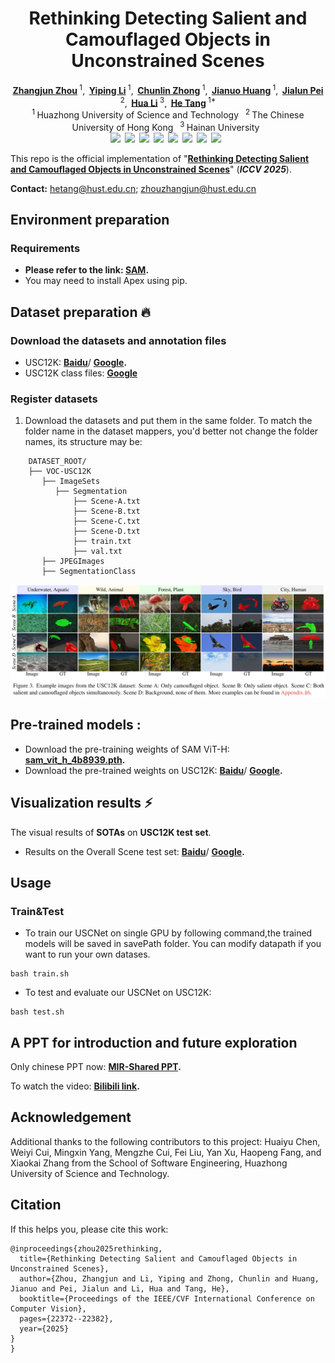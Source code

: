 <h1 align="center">Rethinking Detecting Salient and Camouflaged Objects in Unconstrained Scenes</h1>

<div align='center'>
    <a href='https://scholar.google.com/citations?hl=zh-CN&user=lvx5k9cAAAAJ' target='_blank'><strong>Zhangjun Zhou</strong></a><sup> 1</sup>,&thinsp;
    <a href='https://scholar.google.com/citations?user=QUHsxCoAAAAJ&hl=en' target='_blank'><strong>Yiping Li</strong></a><sup> 1</sup>,&thinsp;
    <a href='https://scholar.google.com/citations?user=ai328a4AAAAJ&hl=en' target='_blank'><strong>Chunlin Zhong</strong></a><sup> 1</sup>,&thinsp;
    <a href='https://scholar.google.com/citations?user=fHAAbDUAAAAJ&hl=zh-CN' target='_blank'><strong>Jianuo Huang</strong></a><sup> 1</sup>,&thinsp;
    <a href='https://scholar.google.com/citations?user=1lPivLsAAAAJ&hl=en' target='_blank'><strong>Jialun Pei</strong></a><sup> 2</sup>,&thinsp;
    <a href='https://scholar.google.com.sg/citations?hl=zh-CN&user=0O2iY34AAAAJ&view_op=list_works&sortby=pubdate' target='_blank'><strong>Hua Li</strong></a><sup> 3</sup>,&thinsp;
    <a href='https://scholar.google.com/citations?hl=en&user=70XLFUsAAAAJ' target='_blank'><strong>He Tang</strong></a><sup> 1*</sup>
</div>


<div align='center'>
    <sup>1 </sup>Huazhong University of Science and Technology&ensp;  <sup>2 </sup>The Chinese University of Hong Kong&ensp;  <sup>3 </sup>Hainan University&ensp; 
</div>

<div align="center" style="display: flex; justify-content: center; flex-wrap: wrap;">
  <a href='https://openaccess.thecvf.com/content/ICCV2025/papers/Zhou_Rethinking_Detecting_Salient_and_Camouflaged_Objects_in_Unconstrained_Scenes_ICCV_2025_paper.pdf'><img src='https://img.shields.io/badge/Journal-Paper-red'></a>&ensp; 
  <a href='https://arxiv.org/pdf/2412.10943'><img src='https://img.shields.io/badge/arXiv-Paper-red'></a>&ensp; 
  <a href='https://github.com/ssecv/USCNet/blob/main/asset/Rethinking_Chinese_Version.pdf'><img src='https://img.shields.io/badge/中文版-Paper-red'></a>&ensp;  
  <a href=''><img src='https://img.shields.io/badge/Page-Project-red'></a>&ensp; 
  <a href=''><img src='https://img.shields.io/badge/GDrive-Stuff-green'></a>&ensp; 
  <a href='LICENSE'><img src='https://img.shields.io/badge/License-MIT-yellow'></a>&ensp; 
  <a href=''><img src='https://img.shields.io/badge/%F0%9F%A4%97%20HF-Space-blue'></a>&ensp; 
  <a href='t'><img src='https://img.shields.io/badge/%F0%9F%A4%97%20HF-Model-blue'></a>&ensp; 
</div>

<!-- 
<div align="center" style="display: flex; justify-content: center; flex-wrap: wrap;">
  <a href='https://colab.research.google.com/drive/14Dqg7oeBkFEtchaHLNpig2BcdkZEogba'><img src='https://img.shields.io/badge/Multiple_Images_Inference-F9AB00?style=for-the-badge&logo=googlecolab&color=525252'></a>&ensp; 
  <a href='https://colab.research.google.com/drive/1MaEiBfJ4xIaZZn0DqKrhydHB8X97hNXl'><img src='https://img.shields.io/badge/Inference_&_Evaluation-F9AB00?style=for-the-badge&logo=googlecolab&color=525252'></a>&ensp; 
  <a href='https://colab.research.google.com/drive/1B6aKZ3ekcvKMkSBn0N5mCASLUYMp0whK'><img src='https://img.shields.io/badge/Box_Guided_Segmentation-F9AB00?style=for-the-badge&logo=googlecolab&color=525252'></a>&ensp; 
</div>
 -->

This repo is the official implementation of "[**Rethinking Detecting Salient and Camouflaged Objects in Unconstrained Scenes**](https://arxiv.org/pdf/2412.10943)" (___ICCV 2025___).


<!-- 
[Zhangjun Zhou](https://scholar.google.com/citations?hl=zh-CN&user=lvx5k9cAAAAJ), [Yiping Li](https://scholar.google.com/citations?user=QUHsxCoAAAAJ&hl=en), [Chunlin Zhong](https://scholar.google.com/citations?user=ai328a4AAAAJ&hl=en), [Jianuo Huang](https://scholar.google.com/citations?user=fHAAbDUAAAAJ&hl=zh-CN), [Jialun Pei](https://scholar.google.com/citations?user=1lPivLsAAAAJ&hl=en), [Hua Li](https://scholar.google.com.sg/citations?hl=zh-CN&user=0O2iY34AAAAJ&view_op=list_works&sortby=pubdate), and [He Tang](https://scholar.google.com/citations?hl=en&user=70XLFUsAAAAJ)✉ 

[[Paper]](https://arxiv.org/pdf/2412.10943); [[Official Version]]()
 -->
 
**Contact:** hetang@hust.edu.cn; zhouzhangjun@hust.edu.cn

## Environment preparation

### Requirements
- **Please refer to the link: [SAM](https://github.com/facebookresearch/segment-anything).**
- You may need to install Apex using pip.

## Dataset preparation :fire:

### Download the datasets and annotation files

- USC12K: **[Baidu](https://pan.baidu.com/s/1JkJlNh0A4NI4_0elMmo5ug?pwd=9999)**/ **[Google](https://drive.google.com/file/d/1MIVCH7sLOzFwrzEDjKs2PSba7UpzLG7I/view?usp=sharing).**
- USC12K class files: **[Google](https://drive.google.com/file/d/10cQDz1b910D2JNNQfv--WbxOZXavQTZE/view?usp=sharing)**


### Register datasets

1. Download the datasets and put them in the same folder. To match the folder name in the dataset mappers, you'd better not change the folder names, its structure may be:

```
    DATASET_ROOT/
    ├── VOC-USC12K
       ├── ImageSets
          ├── Segmentation
              ├── Scene-A.txt
              ├── Scene-B.txt
              ├── Scene-C.txt
              ├── Scene-D.txt
              ├── train.txt
              ├── val.txt
       ├── JPEGImages
       ├── SegmentationClass

```
![USC12K Dataset Structure](asset/USC12K.png)


## Pre-trained models :
- Download the pre-training weights of SAM ViT-H: **[sam_vit_h_4b8939.pth](https://github.com/facebookresearch/segment-anythingv).** 
- Download the pre-trained weights on USC12K: **[Baidu](https://pan.baidu.com/s/1nOe2NNy8jcHLkFqpkwux8A?pwd=9999)**/ **[Google](https://drive.google.com/file/d/1xyuSi-h6qImgLanlty7Bk3e97eWDrDCc/view?usp=sharing).**

## Visualization results &#x26A1;


The visual results of  **SOTAs** on **USC12K test set**.
- Results on the Overall Scene test set: **[Baidu](https://pan.baidu.com/s/1f2W0x7LbR0Ueu3CufT3BLQ?pwd=9999)**/ **[Google](https://drive.google.com/file/d/1S-tz1u5eK7Ehy1gejyoC1ulEZnLiclWX/view?usp=sharing).**

## Usage

### Train&Test
- To train our USCNet on single GPU by following command,the trained models will be saved in savePath folder. You can modify datapath if you want to run your own datases.
```shell
bash train.sh
```
- To test and evaluate our USCNet on USC12K:
```shell
bash test.sh
```
## A PPT for introduction and future exploration

Only chinese PPT now: **[MIR-Shared PPT](https://drive.google.com/file/d/1pKN9p6XC_NEAVBI2kNUFsef9gFU4qVLq/view?usp=sharing).** 

To watch the video: **[Bilibili link](https://www.bilibili.com/video/BV1ej4yzeERR/?spm_id_from=333.337.search-card.all.click&vd_source=3a1a9e113d94e3e764501712d95d7f4e).** 

## Acknowledgement

Additional thanks to the following contributors to this project: Huaiyu Chen, Weiyi Cui, Mingxin Yang, Mengzhe Cui, Fei Liu, Yan Xu, Haopeng Fang, and Xiaokai Zhang from the School of Software Engineering, Huazhong University of Science and Technology.

[//]: # (This work is based on:)

[//]: # (- [SAM]&#40;https://github.com/facebookresearch/segment-anything&#41;)

[//]: # ()
[//]: # (Thanks for their great work!)

## Citation

If this helps you, please cite this work:

```
@inproceedings{zhou2025rethinking,
  title={Rethinking Detecting Salient and Camouflaged Objects in Unconstrained Scenes},
  author={Zhou, Zhangjun and Li, Yiping and Zhong, Chunlin and Huang, Jianuo and Pei, Jialun and Li, Hua and Tang, He},
  booktitle={Proceedings of the IEEE/CVF International Conference on Computer Vision},
  pages={22372--22382},
  year={2025}
}
}
```


